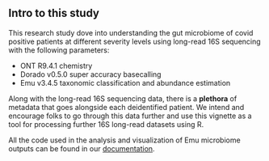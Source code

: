 ## Intro to this study
This research study dove into understanding the gut microbiome of covid positive patients at different severity levels using long-read 16S sequencing with the following parameters:

* ONT R9.4.1 chemistry
* Dorado v0.5.0 super accuracy basecalling 
* Emu v3.4.5 taxonomic classification and abundance estimation 

Along with the long-read 16S sequencing data, there is a **plethora** of metadata that goes alongside each deidentified patient. We intend and encourage folks to go through this data further and use this vignette as a tool for processing further 16S long-read datasets using R.

All the code used in the analysis and visualization of Emu microbiome outputs can be found in our [documentation](https://villapollab.github.io/covid_biome/).
